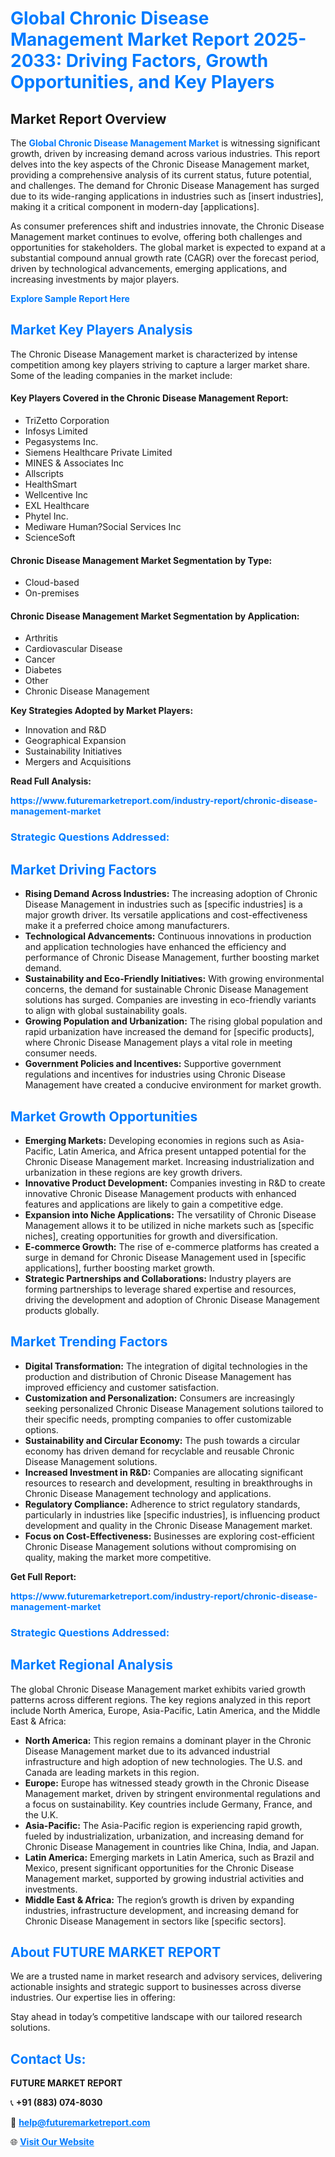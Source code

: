 <h1 style="color: #007BFF;">Global Chronic Disease Management Market Report 2025-2033: Driving Factors, Growth Opportunities, and Key Players</h1>

<section id="overview">
<h2>Market Report Overview</h2>
<p>The <a href="https://www.futuremarketreport.com/industry-report/chronic-disease-management-market" style="color: #007BFF; text-decoration: none;"><strong>Global Chronic Disease Management Market</strong></a> is witnessing significant growth, driven by increasing demand across various industries. This report delves into the key aspects of the Chronic Disease Management market, providing a comprehensive analysis of its current status, future potential, and challenges. The demand for Chronic Disease Management has surged due to its wide-ranging applications in industries such as [insert industries], making it a critical component in modern-day [applications].</p>
<p>As consumer preferences shift and industries innovate, the Chronic Disease Management market continues to evolve, offering both challenges and opportunities for stakeholders. The global market is expected to expand at a substantial compound annual growth rate (CAGR) over the forecast period, driven by technological advancements, emerging applications, and increasing investments by major players.</p>
</section>

<section id="overview">
<p><a href="https://www.futuremarketreport.com/request-sample/reportId=127515" style="color: #007BFF; text-decoration: none;"><strong>Explore Sample Report Here</strong></a></p>
</section>

<section id="key-players">
<h2 style="color: #007BFF;">Market Key Players Analysis</h2>
<p>The Chronic Disease Management market is characterized by intense competition among key players striving to capture a larger market share. Some of the leading companies in the market include:</p>
<h4>Key Players Covered in the Chronic Disease Management Report:</h4>
<ul><li>TriZetto Corporation</li><li>Infosys Limited</li><li>Pegasystems Inc.</li><li>Siemens Healthcare Private Limited</li><li>MINES &amp; Associates Inc</li><li>Allscripts</li><li>HealthSmart</li><li>Wellcentive Inc</li><li>EXL Healthcare</li><li>Phytel Inc.</li><li>Mediware Human?Social Services Inc</li><li>ScienceSoft</li></ul>
<h4>Chronic Disease Management Market Segmentation by Type:</h4>
<ul><li>Cloud-based</li><li>On-premises</li></ul>

<h4>Chronic Disease Management Market Segmentation by Application:</h4>
<ul><li>Arthritis</li><li>Cardiovascular Disease</li><li>Cancer</li><li>Diabetes</li><li>Other</li><li>Chronic Disease Management</li></ul>
<p><strong>Key Strategies Adopted by Market Players:</strong></p>
<ul>
<li>Innovation and R&D</li>
<li>Geographical Expansion</li>
<li>Sustainability Initiatives</li>
<li>Mergers and Acquisitions</li>
</ul>
</section>

<section>
<p><strong>Read Full Analysis: </strong></p><a href="https://www.futuremarketreport.com/industry-report/chronic-disease-management-market" style="color: #007BFF; text-decoration: none;"><strong>https://www.futuremarketreport.com/industry-report/chronic-disease-management-market</strong></a>
<h3 style="color: #007BFF;">Strategic Questions Addressed:</h3>
</section>

<section id="driving-factors">
<h2 style="color: #007BFF;">Market Driving Factors</h2>
<ul>
<li><strong>Rising Demand Across Industries:</strong> The increasing adoption of Chronic Disease Management in industries such as [specific industries] is a major growth driver. Its versatile applications and cost-effectiveness make it a preferred choice among manufacturers.</li>
<li><strong>Technological Advancements:</strong> Continuous innovations in production and application technologies have enhanced the efficiency and performance of Chronic Disease Management, further boosting market demand.</li>
<li><strong>Sustainability and Eco-Friendly Initiatives:</strong> With growing environmental concerns, the demand for sustainable Chronic Disease Management solutions has surged. Companies are investing in eco-friendly variants to align with global sustainability goals.</li>
<li><strong>Growing Population and Urbanization:</strong> The rising global population and rapid urbanization have increased the demand for [specific products], where Chronic Disease Management plays a vital role in meeting consumer needs.</li>
<li><strong>Government Policies and Incentives:</strong> Supportive government regulations and incentives for industries using Chronic Disease Management have created a conducive environment for market growth.</li>
</ul>
</section>

<section id="growth-opportunities">
<h2 style="color: #007BFF;">Market Growth Opportunities</h2>
<ul>
<li><strong>Emerging Markets:</strong> Developing economies in regions such as Asia-Pacific, Latin America, and Africa present untapped potential for the Chronic Disease Management market. Increasing industrialization and urbanization in these regions are key growth drivers.</li>
<li><strong>Innovative Product Development:</strong> Companies investing in R&D to create innovative Chronic Disease Management products with enhanced features and applications are likely to gain a competitive edge.</li>
<li><strong>Expansion into Niche Applications:</strong> The versatility of Chronic Disease Management allows it to be utilized in niche markets such as [specific niches], creating opportunities for growth and diversification.</li>
<li><strong>E-commerce Growth:</strong> The rise of e-commerce platforms has created a surge in demand for Chronic Disease Management used in [specific applications], further boosting market growth.</li>
<li><strong>Strategic Partnerships and Collaborations:</strong> Industry players are forming partnerships to leverage shared expertise and resources, driving the development and adoption of Chronic Disease Management products globally.</li>
</ul>
</section>

<section id="trending-factors">
<h2 style="color: #007BFF;">Market Trending Factors</h2>
<ul>
<li><strong>Digital Transformation:</strong> The integration of digital technologies in the production and distribution of Chronic Disease Management has improved efficiency and customer satisfaction.</li>
<li><strong>Customization and Personalization:</strong> Consumers are increasingly seeking personalized Chronic Disease Management solutions tailored to their specific needs, prompting companies to offer customizable options.</li>
<li><strong>Sustainability and Circular Economy:</strong> The push towards a circular economy has driven demand for recyclable and reusable Chronic Disease Management solutions.</li>
<li><strong>Increased Investment in R&D:</strong> Companies are allocating significant resources to research and development, resulting in breakthroughs in Chronic Disease Management technology and applications.</li>
<li><strong>Regulatory Compliance:</strong> Adherence to strict regulatory standards, particularly in industries like [specific industries], is influencing product development and quality in the Chronic Disease Management market.</li>
<li><strong>Focus on Cost-Effectiveness:</strong> Businesses are exploring cost-efficient Chronic Disease Management solutions without compromising on quality, making the market more competitive.</li>
</ul>
</section>

<section>
<p><strong>Get Full Report: </strong></p><a href="https://www.futuremarketreport.com/industry-report/chronic-disease-management-market" style="color: #007BFF; text-decoration: none;"><strong>https://www.futuremarketreport.com/industry-report/chronic-disease-management-market</strong></a>
<h3 style="color: #007BFF;">Strategic Questions Addressed:</h3>
</section>


<section id="regional-analysis">
<h2 style="color: #007BFF;">Market Regional Analysis</h2>
<p>The global Chronic Disease Management market exhibits varied growth patterns across different regions. The key regions analyzed in this report include North America, Europe, Asia-Pacific, Latin America, and the Middle East & Africa:</p>
<ul>
<li><strong>North America:</strong> This region remains a dominant player in the Chronic Disease Management market due to its advanced industrial infrastructure and high adoption of new technologies. The U.S. and Canada are leading markets in this region.</li>
<li><strong>Europe:</strong> Europe has witnessed steady growth in the Chronic Disease Management market, driven by stringent environmental regulations and a focus on sustainability. Key countries include Germany, France, and the U.K.</li>
<li><strong>Asia-Pacific:</strong> The Asia-Pacific region is experiencing rapid growth, fueled by industrialization, urbanization, and increasing demand for Chronic Disease Management in countries like China, India, and Japan.</li>
<li><strong>Latin America:</strong> Emerging markets in Latin America, such as Brazil and Mexico, present significant opportunities for the Chronic Disease Management market, supported by growing industrial activities and investments.</li>
<li><strong>Middle East & Africa:</strong> The region’s growth is driven by expanding industries, infrastructure development, and increasing demand for Chronic Disease Management in sectors like [specific sectors].</li>
</ul>
</section>

<footer>
<h2 style="color: #007BFF;">About FUTURE MARKET REPORT</h2>
<p>We are a trusted name in market research and advisory services, delivering actionable insights and strategic support to businesses across diverse industries. Our expertise lies in offering:</p>

<p>Stay ahead in today’s competitive landscape with our tailored research solutions.</p>

<h2 style="color: #007BFF;">Contact Us:</h2>
<p><strong>FUTURE MARKET REPORT</strong></p>
<p>📞 <strong>+91 (883) 074-8030</strong></p>
<p>📧 <strong><a href="mailto:help@futuremarketreport.com" style="color: #007BFF;">help@futuremarketreport.com</a></strong></p>
<p>🌐 <strong><a href="https://www.futuremarketreport.com/" style="color: #007BFF;">Visit Our Website</a></strong></p>
</footer>